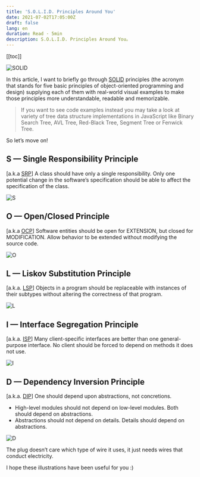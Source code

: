 ```yaml
---
title: 'S.O.L.I.D. Principles Around You'
date: 2021-07-02T17:05:00Z
draft: false
lang: en
duration: Read · 5min
description: S.O.L.I.D. Principles Around You。
---
```


[[toc]]

![SOLID](//cdn.3333120.com/article/solid/0qazxkim2uf50lnwjkhx.png)

In this article, I want to briefly go through [SOLID](https://en.wikipedia.org/wiki/SOLID_(object-oriented_design)) principles (the acronym that stands for five basic principles of object-oriented programming and design) supplying each of them with real-world visual examples to make those principles more understandable, readable and memorizable.

> If you want to see code examples instead you may take a look at variety of tree data structure implementations in JavaScript like Binary Search Tree, AVL Tree, Red-Black Tree, Segment Tree or Fenwick Tree.

So let’s move on!

## S — Single Responsibility Principle

[a.k.a [SRP](https://en.wikipedia.org/wiki/Single_responsibility_principle)] A class should have only a single responsibility. Only one potential change in the software’s specification should be able to affect the specification of the class.

![S](//cdn.3333120.com/article/solid/xabfs57cezxegih8uh2f.png)

## O — Open/Closed Principle

[a.k.a [OCP](https://en.wikipedia.org/wiki/Open/closed_principle)] Software entities should be open for EXTENSION, but closed for MODIFICATION. Allow behavior to be extended without modifying the source code.

![O](//cdn.3333120.com/article/solid/fv3xpd9kkfgntqby9eg6.png)

## L — Liskov Substitution Principle

[a.k.a. [LSP](https://en.wikipedia.org/wiki/Liskov_substitution_principle)] Objects in a program should be replaceable with instances of their subtypes without altering the correctness of that program.

![L](//cdn.3333120.com/article/solid/7wdzib8lqfq9bcstfqu3.png)

## I — Interface Segregation Principle

[a.k.a. [ISP](https://en.wikipedia.org/wiki/Interface_segregation_principle)] Many client-specific interfaces are better than one general-purpose interface. No client should be forced to depend on methods it does not use.

![I](//cdn.3333120.com/article/solid/rnwds5cv5qcodlam1wc6.png)

## D — Dependency Inversion Principle

[a.k.a. [DIP](https://en.wikipedia.org/wiki/Dependency_inversion_principle)] One should depend upon abstractions, not concretions.

- High-level modules should not depend on low-level modules. Both should depend on abstractions.
- Abstractions should not depend on details. Details should depend on abstractions.

![D](//cdn.3333120.com/article/solid/wugaxuqznqow3wzgp8hr.png)

The plug doesn’t care which type of wire it uses, it just needs wires that conduct electricity.

I hope these illustrations have been useful for you :)
